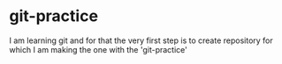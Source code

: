 # git-practice
I am learning git and for that the very first step is to create repository for which I am making the one with the 'git-practice'
